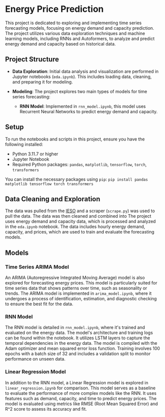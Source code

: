 # Energy Price Prediction

This project is dedicated to exploring and implementing time series forecasting models, focusing on energy demand and capacity prediction. The project utilizes various data exploration techniques and machine learning models, including RNNs and Autoformers, to analyze and predict energy demand and capacity based on historical data.

## Project Structure

- **Data Exploration**: Initial data analysis and visualization are performed in Jupyter notebooks (`eda.ipynb`). This includes loading data, cleaning, and preparing it for modeling.
  
- **Modeling**: The project explores two main types of models for time series forecasting:
  - **RNN Model**: Implemented in `rnn_model.ipynb`, this model uses Recurrent Neural Networks to predict energy demand and capacity.


## Setup

To run the notebooks and scripts in this project, ensure you have the following installed:
- Python 3.11.7 or higher
- Jupyter Notebook
- Required Python packages: `pandas`, `matplotlib`, `tensorflow`, `torch`, `transformers`

You can install the necessary packages using `pip`:
`pip install pandas matplotlib tensorflow torch transformers`


## Data Cleaning and Exploration

The data was pulled from the [IESO](https://www.ieso.ca/Power-Data/Data-Directory) and a scraper (`scrape.py`) was used to pull the data. The data was then cleaned and combined into 
The project uses energy demand and capacity data, which is processed and analyzed in the `eda.ipynb` notebook. The data includes hourly energy demand, capacity, and prices, which are used to train and evaluate the forecasting models.


## Models

### Time Series ARIMA Model

An ARIMA (Autoregressive Integrated Moving Average) model is also explored for forecasting energy prices. This model is particularly suited for time series data that shows patterns over time, such as seasonality or trends. The ARIMA model is implemented in `arima_model.ipynb`, where it undergoes a process of identification, estimation, and diagnostic checking to ensure the best fit for the data.


### RNN Model

The RNN model is detailed in `rnn_model.ipynb`, where it's trained and evaluated on the energy data. The model's architecture and training logs can be found within the notebook. It utilizes LSTM layers to capture the temporal dependencies in the energy data. The model is compiled with the Adam optimizer and mean squared error loss function. Training involves 100 epochs with a batch size of 32 and includes a validation split to monitor performance on unseen data.

### Linear Regression Model

In addition to the RNN model, a Linear Regression model is explored in `linear_regression.ipynb` for comparison. This model serves as a baseline to evaluate the performance of more complex models like the RNN. It uses features such as demand, capacity, and time to predict energy prices. The model is evaluated using metrics like RMSE (Root Mean Squared Error) and R^2 score to assess its accuracy and fit.
